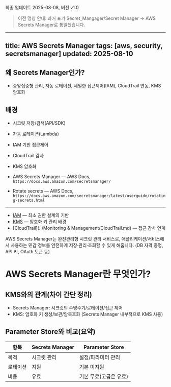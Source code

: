 최종 업데이트 2025-08-08, 버전 v1.0

> 이전 명칭 안내: 과거 표기 Secret_Mangager/Secret Manager → AWS Secrets Manager로 통일했습니다.
---
title: AWS Secrets Manager
tags: [aws, security, secretsmanager]
updated: 2025-08-10
---

## 왜 Secrets Manager인가?
- 중앙집중형 관리, 자동 로테이션, 세밀한 접근제어(IAM), CloudTrail 연동, KMS 암호화

## 배경
- 시크릿 저장/검색(API/SDK)
- 자동 로테이션(Lambda)
- IAM 기반 접근제어
- CloudTrail 감사
- KMS 암호화

- AWS Secrets Manager — AWS Docs, `https://docs.aws.amazon.com/secretsmanager/`
- Rotate secrets — AWS Docs, `https://docs.aws.amazon.com/secretsmanager/latest/userguide/rotating-secrets.html`

---

- [IAM](./IAM.md) — 최소 권한 설계의 기반
- [KMS](./KMS.md) — 암호화 키 관리 배경
- [CloudTrail](../Monitoring & Management/CloudTrail.md) — 접근 감사 연계






AWS Secrets Manager는 완전관리형 시크릿 관리 서비스로, 애플리케이션/서비스에서 사용하는 민감 정보를 안전하게 저장·관리·조회할 수 있게 해줍니다. (DB 자격 증명, API 키, OAuth 토큰 등)





# AWS Secrets Manager란 무엇인가?

## KMS와의 관계(차이 간단 정리)
- Secrets Manager: 시크릿의 수명주기/로테이션/접근 제어
- KMS: 암호화 키 생성/보관/암복호화 (Secrets Manager 내부적으로 KMS 사용)

## Parameter Store와 비교(요약)
| 항목 | Secrets Manager | Parameter Store |
|---|---|---|
| 목적 | 시크릿 관리 | 설정/파라미터 관리 |
| 로테이션 | 지원 | 기본 미지원 |
| 비용 | 유료 | 기본 무료(고급은 유료) |

